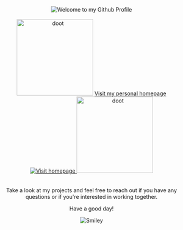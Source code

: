 <!-- "Hero" Header -->
<div align="center">
  <img src="https://github.com/BrunnerLivio/brunnerlivio/blob/master/images/welcome.png?raw=true" style="max-width: 100%;" alt="Welcome to my Github Profile" />
  <br />
  <br />
  <div align="center">
<img src="https://media.tenor.com/xXMKqzQrpJ0AAAAd/skeleton-trumpet.gif" alt="doot" style="width: 200px; height: 200px;"> 
<a href="https://zacharyjohn1.github.io/ReactPortfolio/">Visit my personal homepage
<img src="https://github.com/fnky/fnky/raw/fnky/img/website.gif" alt="Visit homepage">
</a>
</h3>
<img src="https://media.tenor.com/1Y9-Zd6YSGoAAAAC/doot-spooky.gif" alt="doot" style="width: 200px; height: 200px;">
<div>
  <br />
  <br />
Take a look at my projects and feel free to reach out if you have any questions or if you're interested in working together.
<div align="center">
<p>Have a good day!</p>
<div>
<img src="https://github.com/fnky/fnky/raw/fnky/img/smile.gif" alt="Smiley" align="center">
</div>
</div>

